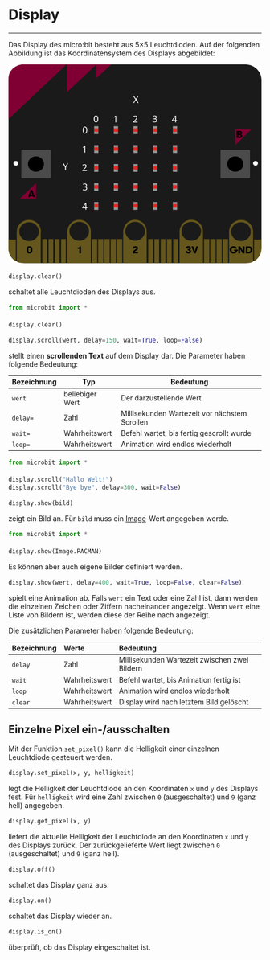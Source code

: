 # Display
---

Das Display des micro:bit besteht aus 5×5 Leuchtdioden. Auf der folgenden Abbildung ist das Koordinatensystem des Displays abgebildet:

![Koordinatensystem der LED-Matrix](images/microbit-display.svg)

~~~ python
display.clear()
~~~
schaltet alle Leuchtdioden des Displays aus.

``` python
from microbit import *

display.clear()
```

~~~ python
display.scroll(wert, delay=150, wait=True, loop=False)
~~~
stellt einen **scrollenden Text** auf dem Display dar. Die Parameter haben folgende Bedeutung:

| Bezeichnung | Typ             | Bedeutung                                     |
| ----------- | --------------- | --------------------------------------------- |
| `wert`      | beliebiger Wert | Der darzustellende Wert                       |
| `delay=`    | Zahl            | Millisekunden Wartezeit vor nächstem Scrollen |
| `wait=`     | Wahrheitswert   | Befehl wartet, bis fertig gescrollt wurde     |
| `loop=`     | Wahrheitswert   | Animation wird endlos wiederholt              |

``` python
from microbit import *

display.scroll("Hallo Welt!")
display.scroll("Bye bye", delay=300, wait=False)
```

~~~ python
display.show(bild)
~~~
zeigt ein Bild an. Für `bild` muss ein [Image](?page=ref-image)-Wert angegeben werde.

``` python
from microbit import *

display.show(Image.PACMAN)
```

Es können aber auch eigene Bilder definiert werden.

~~~ python
display.show(wert, delay=400, wait=True, loop=False, clear=False)
~~~
spielt eine Animation ab. Falls `wert` ein Text oder eine Zahl ist, dann werden die einzelnen Zeichen oder Ziffern nacheinander angezeigt. Wenn `wert` eine Liste von Bildern ist, werden diese der Reihe nach angezeigt.

Die zusätzlichen Parameter haben folgende Bedeutung:

| Bezeichnung | Werte         | Bedeutung                                     |
|:----------- |:------------- |:--------------------------------------------- |
| `delay`     | Zahl          | Millisekunden Wartezeit zwischen zwei Bildern |
| `wait`      | Wahrheitswert | Befehl wartet, bis Animation fertig ist       |
| `loop`      | Wahrheitswert | Animation wird endlos wiederholt              |
| `clear`     | Wahrheitswert | Display wird nach letztem Bild gelöscht       |

## Einzelne Pixel ein-/ausschalten

Mit der Funktion `set_pixel()` kann die Helligkeit einer einzelnen Leuchtdiode gesteuert werden.

~~~ python
display.set_pixel(x, y, helligkeit)
~~~
legt die Helligkeit der Leuchtdiode an den Koordinaten `x` und `y` des Displays fest. Für `helligkeit` wird eine Zahl zwischen `0` (ausgeschaltet) und `9` (ganz hell) angegeben.

~~~ python
display.get_pixel(x, y)
~~~
liefert die aktuelle Helligkeit der Leuchtdiode an den Koordinaten `x` und `y` des Displays zurück. Der zurückgelieferte Wert liegt zwischen `0` (ausgeschaltet) und `9` (ganz hell).

~~~ python
display.off()
~~~
schaltet das Display ganz aus.

~~~ python
display.on()
~~~
schaltet das Display wieder an.

~~~ python
display.is_on()
~~~
überprüft, ob das Display eingeschaltet ist.
